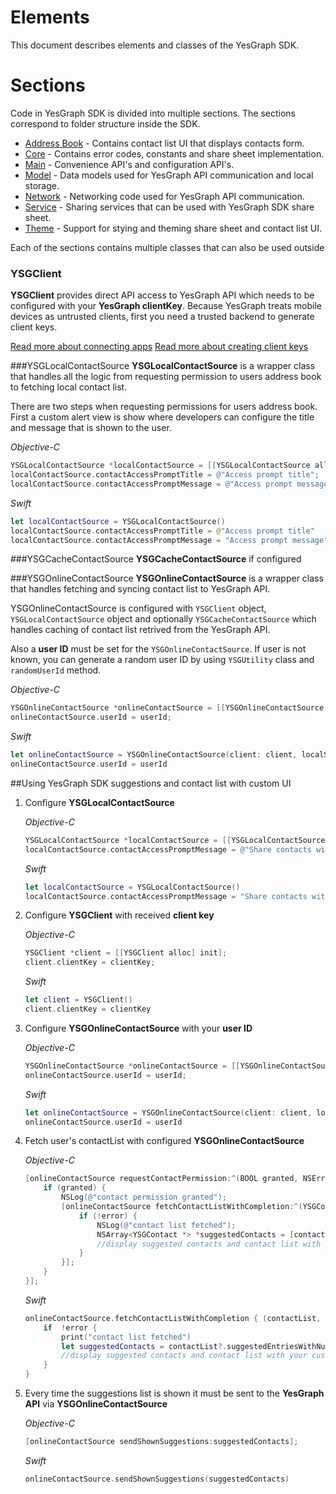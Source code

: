 # Elements

This document describes elements and classes of the YesGraph SDK.

# Sections

Code in YesGraph SDK is divided into multiple sections. The sections correspond to folder structure inside the SDK.

- [Address Book](#address-book) - Contains contact list UI that displays contacts form.
- [Core](#core) - Contains error codes, constants and share sheet implementation.
- [Main](#main) - Convenience API's and configuration API's.
- [Model](#model) - Data models used for YesGraph API communication and local storage.
- [Network](#network) - Networking code used for YesGraph API communication.
- [Service](#service) - Sharing services that can be used with YesGraph SDK share sheet.
- [Theme](#theme) - Support for stying and theming share sheet and contact list UI.

Each of the sections contains multiple classes that can also be used outside

### YSGClient
**YSGClient** provides direct API access to YesGraph API which needs to be configured with your **YesGraph clientKey**.
Because YesGraph treats mobile devices as untrusted clients, first you need a trusted backend to generate client keys.

[Read more about connecting apps](https://docs.yesgraph.com/docs/connecting-apps#mobile-apps)
[Read more about creating client keys](https://docs.yesgraph.com/docs/create-client-keys)

###YSGLocalContactSource
**YSGLocalContactSource** is a wrapper class that handles all the logic from requesting permission to users address book to fetching local contact list.

There are two steps when requesting permissions for users address book. First a custom alert view is show where developers can configure the title and message that is shown to the user.

*Objective-C*
```objective-c
YSGLocalContactSource *localContactSource = [[YSGLocalContactSource alloc] init];
localContactSource.contactAccessPromptTitle = @"Access prompt title";
localContactSource.contactAccessPromptMessage = @"Access prompt message";
```

*Swift*
```swift
let localContactSource = YSGLocalContactSource()
localContactSource.contactAccessPromptTitle = @"Access prompt title"
localContactSource.contactAccessPromptMessage = "Access prompt message"
```

###YSGCacheContactSource
**YSGCacheContactSource** if configured 

###YSGOnlineContactSource
**YSGOnlineContactSource** is a wrapper class that handles fetching and syncing contact list to YesGraph API.

YSGOnlineContactSource is configured with `YSGClient` object, `YSGLocalContactSource` object and optionally `YSGCacheContactSource` which handles caching of contact list retrived from the YesGraph API.

Also a **user ID** must be set for the `YSGOnlineContactSource`. If user is not known, you can generate a random user ID by using `YSGUtility` class and `randomUserId` method.

*Objective-C*
```objective-c
YSGOnlineContactSource *onlineContactSource = [[YSGOnlineContactSource alloc] initWithClient:client localSource:localContactSource cacheSource:[YSGCacheContactSource new]];
onlineContactSource.userId = userId;
```

*Swift*
```swift
let onlineContactSource = YSGOnlineContactSource(client: client, localSource: localContactSource, cacheSource: YSGCacheContactSource())
onlineContactSource.userId = userId
```


##Using YesGraph SDK suggestions and contact list with custom UI

1. Configure **YSGLocalContactSource**

	*Objective-C*
	```objective-c
	YSGLocalContactSource *localContactSource = [[YSGLocalContactSource alloc] init];
    localContactSource.contactAccessPromptMessage = @"Share contacts with MyApp to invite friends?";
    ```
    *Swift*
	```swift
	let localContactSource = YSGLocalContactSource()
    localContactSource.contactAccessPromptMessage = "Share contacts with MyApp to invite friends?"
	```

2. Configure **YSGClient** with received **client key**

	*Objective-C*
	```objective-c
	YSGClient *client = [[YSGClient alloc] init];
	client.clientKey = clientKey;
	```
	*Swift*
	```swift
	let client = YSGClient()
	client.clientKey = clientKey
	```

3. Configure **YSGOnlineContactSource** with your **user ID**

	*Objective-C*
	```objective-c
	YSGOnlineContactSource *onlineContactSource = [[YSGOnlineContactSource alloc] initWithClient:client localSource:localContactSource cacheSource:[YSGCacheContactSource new]];
    onlineContactSource.userId = userId;
	```
	*Swift*
	```swift
	let onlineContactSource = YSGOnlineContactSource(client: client, localSource: localContactSource, cacheSource: YSGCacheContactSource())
   	onlineContactSource.userId = userId
	```

3. Fetch user's contactList with configured **YSGOnlineContactSource**

	*Objective-C*
	```objective-c
	[onlineContactSource requestContactPermission:^(BOOL granted, NSError *error) {
        if (granted) {
            NSLog(@"contact permission granted");
            [onlineContactSource fetchContactListWithCompletion:^(YSGContactList *contactList, NSError *error) {
            	if (!error) {
                    NSLog(@"contact list fetched");
                    NSArray<YSGContact *> *suggestedContacts = [contactList suggestedEntriesWithNumberOfSuggestions:YSGDefaultInviteNumberOfSuggestions];
                    //display suggested contacts and contact list with your custom UI
                }
            }];
        }
    }];
	```
	*Swift*
	```swift
	onlineContactSource.fetchContactListWithCompletion { (contactList, error) -> Void in
		if  !error {
			print("contact list fetched")
			let suggestedContacts = contactList?.suggestedEntriesWithNumberOfSuggestions(YSGDefaultInviteNumberOfSuggestions)
			//display suggested contacts and contact list with your custom UI
		}
   	}
	```
4. Every time the suggestions list is shown it must be sent to the **YesGraph API** via **YSGOnlineContactSource**

	*Objective-C*
	```objective-c
	[onlineContactSource sendShownSuggestions:suggestedContacts];
	```
	*Swift*
	```swift
	onlineContactSource.sendShownSuggestions(suggestedContacts)
	```
